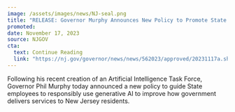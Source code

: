 ```yaml
---
image: /assets/images/news/NJ-seal.png
title: "RELEASE: Governor Murphy Announces New Policy to Promote State Employees’ Responsible Use of Generative Artificial Intelligence"
promoted: 
date: November 17, 2023
source: NJGOV
cta:
  text: Continue Reading
  link: "https://nj.gov/governor/news/news/562023/approved/20231117a.shtml"
---
```


Following his recent creation of an Artificial Intelligence Task Force, Governor Phil Murphy today announced a new policy to guide State employees to responsibly use generative AI to improve how government delivers services to New Jersey residents. 